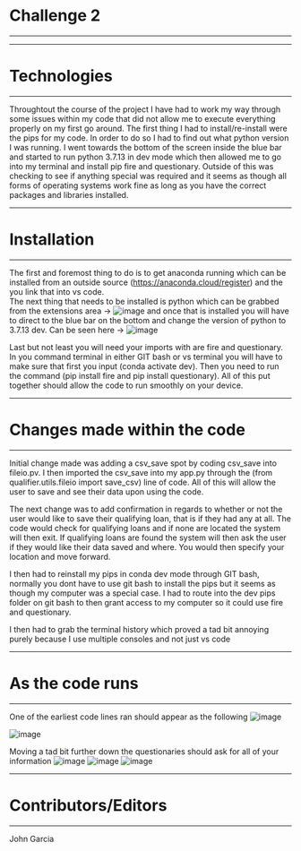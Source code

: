 # Challenge 2
--------------

--------
# Technologies
----------
Throughtout the course of the project I have had to work my way through some issues within my code that did not allow me to execute everything properly on my first go around. The first thing I had to install/re-install were the pips for my code. In order to do so I had to find out what python version I was running. I went towards the bottom of the screen inside the blue bar and started to run python 3.7.13 in dev mode which then allowed me to go into my terminal and install pip fire and questionary. Outside of this was checking to see if anything special was required and it seems as though all forms of operating systems work fine as long as you have the correct packages and libraries installed.

--------
# Installation
--------
The first and foremost thing to do is to get anaconda running which can be installed from an outside source (https://anaconda.cloud/register) and the you link that into vs code.  
The next thing that needs to be installed is python which can be grabbed from the extensions area -> 
![image](https://user-images.githubusercontent.com/127170402/229506847-268f3c51-4351-4e26-b2d2-0ebe8cfec6bb.png)
and once that is installed you will have to direct to the blue bar on the bottom and change the version of python to 3.7.13 dev. Can be seen here -> ![image](https://user-images.githubusercontent.com/127170402/229506720-53093ff1-713a-4a4f-ae5e-74f53cef4718.png)


Last but not least you will need your imports with are fire and questionary. In you command terminal in either GIT bash or vs terminal you will have to make sure that first you input (conda activate dev). Then you need to run the command (pip install fire and pip install questionary). All of this put together should allow the code to run smoothly on your device.

--------
# Changes made within the code
--------

Initial change made was adding a csv_save spot by coding csv_save into fileio.pv. I then imported the csv_save into my app.py through the (from qualifier.utils.fileio import save_csv) line of code. All of this will allow the user to save and see their data upon using the code.

The next change was to add confirmation in regards to whether or not the user would like to save their qualifying loan, that is if they had any at all. The code would check for qualifying loans and if none are located the system will then exit. If qualifying loans are found the system will then ask the user if they would like their data saved and where. You would then specify your location and move forward.

I then had to reinstall my pips in conda dev mode through GIT bash, normally you dont have to use git bash to install the pips but it seems as though my computer was a special case. I had to route into the dev pips folder on git bash to then grant access to my computer so it could use fire and questionary.

I then had to grab the terminal history which proved a tad bit annoying purely because I use multiple consoles and not just vs code

--------------
# As the code runs
-------------
One of the earliest code lines ran should appear as the following
![image](https://user-images.githubusercontent.com/127170402/229514020-779b8b89-b0af-4ef8-b16d-eaa13c89f8cd.png)

![image](https://user-images.githubusercontent.com/127170402/229513816-689b3b76-beec-4686-b8ee-5b5af1f3c500.png)

Moving a tad bit further down the questionaries should ask for all of your information
![image](https://user-images.githubusercontent.com/127170402/229514760-9d255bc3-6885-40ad-8baa-38c270d9fc5a.png)
![image](https://user-images.githubusercontent.com/127170402/229514810-708ebe64-ec01-483a-8bc0-49e10ed9bb16.png)
![image](https://user-images.githubusercontent.com/127170402/229514845-42967087-e6ca-499a-aca7-e7ed17cf2bb3.png)



----------
# Contributors/Editors
----------
John Garcia
